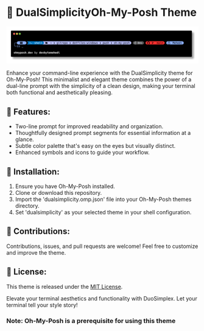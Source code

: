 # 🎨 **DualSimplicityOh-My-Posh Theme**

![DualSimplicityTheme Example](./dualsimplicity.png)

Enhance your command-line experience with the DualSimplicity theme for Oh-My-Posh! This minimalist and elegant theme combines the power of a dual-line prompt with the simplicity of a clean design, making your terminal both functional and aesthetically pleasing.

## 🚀 **Features:**

- Two-line prompt for improved readability and organization.
- Thoughtfully designed prompt segments for essential information at a glance.
- Subtle color palette that's easy on the eyes but visually distinct.
- Enhanced symbols and icons to guide your workflow.

## 🔧 **Installation:**

1. Ensure you have Oh-My-Posh installed.
2. Clone or download this repository.
3. Import the 'dualsimplicity.omp.json' file into your Oh-My-Posh themes directory.
4. Set 'dualsimplicity' as your selected theme in your shell configuration.

## 🤝 **Contributions:**

Contributions, issues, and pull requests are welcome! Feel free to customize and improve the theme.

## 📄 **License:**

This theme is released under the [MIT License](./LICENSE).

Elevate your terminal aesthetics and functionality with DuoSimplex. Let your terminal tell your style story!

### **Note:** Oh-My-Posh is a prerequisite for using this theme
